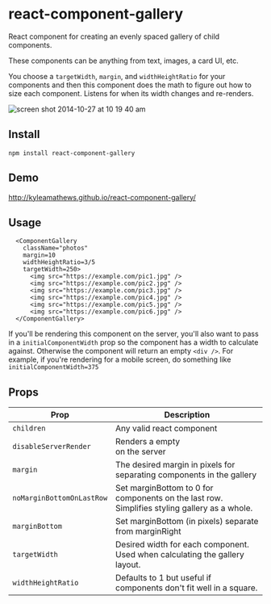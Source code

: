 react-component-gallery
================

React component for creating an evenly spaced gallery of child components.

These components can be anything from text, images, a card UI, etc.

You choose a `targetWidth`, `margin`, and `widthHeightRatio` for your components and then this component does the
math to figure out how to size each component. Listens for when its width
changes and re-renders.

![screen shot 2014-10-27 at 10 19 40 am](https://cloud.githubusercontent.com/assets/71047/4795569/7a457494-5dfd-11e4-890c-d7e15053c529.png)


## Install
`npm install react-component-gallery`

## Demo
http://kyleamathews.github.io/react-component-gallery/

## Usage

      <ComponentGallery
        className="photos"
        margin=10
        widthHeightRatio=3/5
        targetWidth=250>
          <img src="https://example.com/pic1.jpg" />
          <img src="https://example.com/pic2.jpg" />
          <img src="https://example.com/pic3.jpg" />
          <img src="https://example.com/pic4.jpg" />
          <img src="https://example.com/pic5.jpg" />
          <img src="https://example.com/pic6.jpg" />
      </ComponentGallery>

If you'll be rendering this component on the server, you'll also want to
pass in a `initialComponentWidth` prop so the component has a width to
calculate against. Otherwise the component will return an empty `<div />`.
For example, if you're rendering for a mobile screen, do something like
`initialComponentWidth=375`

## Props

Prop                       |    Description
---------------------------|----------------
`children`                 | Any valid react component
`disableServerRender`      | Renders a empty <div/> on the server
`margin`                   | The desired margin in pixels for separating components in the gallery
`noMarginBottomOnLastRow`  | Set marginBottom to 0 for components on the last row. Simplifies styling gallery as a whole.
`marginBottom`             | Set marginBottom (in pixels) separate from marginRight
`targetWidth`              | Desired width for each component. Used when calculating the gallery layout.
`widthHeightRatio`         | Defaults to 1 but useful if components don't fit well in a square.
